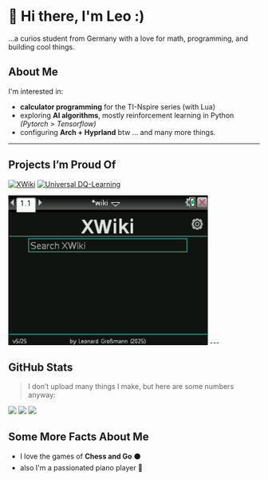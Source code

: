 # 💫 Hi there, I'm Leo :)

...a curios student from Germany with a love for math, programming, and building cool things.

## About Me
I'm interested in:
- **calculator programming** for the TI-Nspire series (with Lua)
- exploring **AI algorithms**, mostly reinforcement learning in Python *(Pytorch > Tensorflow)*
- configuring **Arch + Hyprland** btw
... and many more things.

---

## Projects I’m Proud Of

[![XWiki](https://github-readme-stats.vercel.app/api/pin/?username=leog314\&repo=XWiki\&theme=dark)](https://github.com/leog314/XWiki)
[![Universal DQ-Learning](https://github-readme-stats.vercel.app/api/pin/?username=leog314\&repo=universal-DQ-Learning\&theme=dark)](https://github.com/leog314/universal-DQ-Learning)

<img src="https://github.com/leog314/XWiki/blob/main/build/media/wiki_animation.gif?raw=true" width="400">
---

## GitHub Stats

> I don’t upload many things I make, but here are some numbers anyway:

![](https://github-readme-stats.vercel.app/api?username=leog314\&theme=dark\&hide_border=false\&include_all_commits=true\&count_private=false)
![](https://nirzak-streak-stats.vercel.app/?user=leog314\&theme=dark\&hide_border=false)
![](https://github-readme-stats.vercel.app/api/top-langs/?username=leog314\&theme=dark\&hide_border=false\&include_all_commits=true\&count_private=true\&layout=compact)

## Some More Facts About Me
- I love the games of **Chess and Go** ⚫
- also I'm a passionated piano player 🎹
